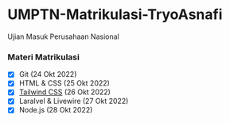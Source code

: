 # UMPTN-Matrikulasi-TryoAsnafi

Ujian Masuk Perusahaan Nasional

### Materi Matrikulasi

- [x] Git (24 Okt 2022)
- [x] HTML & CSS (25 Okt 2022)
- [x] [Tailwind CSS](https://github.com/tryoasnafi/landing-umptn-tryoasnafi) (26 Okt 2022)
- [x] Laralvel & Livewire (27 Okt 2022)
- [x] Node.js (28 Okt 2022)

